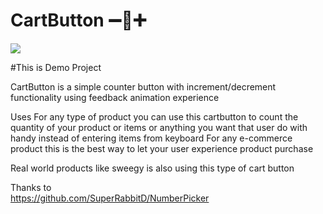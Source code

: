 # CartButton ➖🛒➕     

![](https://github.com/unusedbrainstudio/CartButton/blob/master/screens/ezgif-2-530264219962.gif)

#This is Demo Project 

CartButton is a simple counter button with increment/decrement functionality using feedback animation experience      

Uses
For any type of product you can use this cartbutton to count the quantity of your product  or items or anything you want that user do with handy instead of entering items from keyboard
For any e-commerce product this is the best way to  let your user  experience product purchase 

Real world products like sweegy is also using this type of cart button

Thanks to  
https://github.com/SuperRabbitD/NumberPicker

